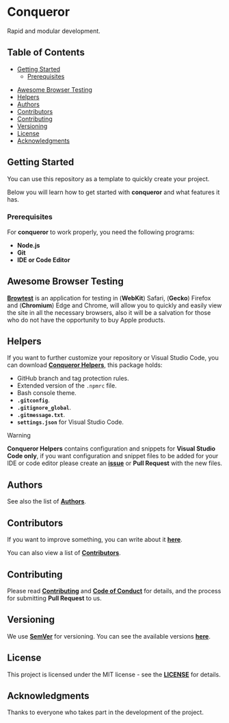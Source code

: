 # Conqueror

Rapid and modular development.

## Table of Contents

-   [Getting Started](#getting-started)
    -   [Prerequisites](#prerequisites)
<!-- -   [Features](#features) -->
<!-- -   [Package.json scripts](#packagejson-scripts) -->

<!-- -   [ArchUI](#archui) -->
-   [Awesome Browser Testing](#awesome-browser-testing)
-   [Helpers](#helpers)
-   [Authors](#authors)
-   [Contributors](#contributors)
-   [Contributing](#contributing)
-   [Versioning](#versioning)
-   [License](#license)
-   [Acknowledgments](#acknowledgments)

## Getting Started

You can use this repository as a template to quickly create your project.

Below you will learn how to get started with **conqueror**
and what features it has.

### Prerequisites

For **conqueror** to work properly, you need the following programs:

-   **Node.js**
-   **Git**
-   **IDE or Code Editor**

<!-- ## ArchUI

This project uses the [**ArchUI**](https://github.com/Conqueror-Site-Builder/arch-ui)
library, so there is no need to create files like reset.scss, typography.scss,
mixins.scss, etc. only if you don't have your own developments. -->

<!-- > [!TIP]
> For more comfortable work with the library you can download
> [**Conqueror Helpers**](https://github.com/Conqueror-Site-Builder/conqueror-helpers). -->

## Awesome Browser Testing

[**Browtest**](https://github.com/Conqueror-Site-Builder/browtest)
is an application for testing in (**WebKit**) Safari, (**Gecko**) Firefox and
(**Chromium**) Edge and Chrome, will allow you to quickly and easily view
the site in all the necessary browsers, also it will be a salvation for
those who do not have the opportunity to buy Apple products.

## Helpers

If you want to further customize your repository or Visual Studio Code,
you can download [**Conqueror Helpers**](https://github.com/Conqueror-Site-Builder/conqueror-helpers),
this package holds:

-   GitHub branch and tag protection rules.
-   Extended version of the `.npmrc` file.
-   Bash console theme.
-   **`.gitconfig`**.
-   **`.gitignore_global`**.
-   **`.gitmessage.txt`**.
-   **`settings.json`** for Visual Studio Code.

> [!WARNING]
> **Conqueror Helpers** contains configuration and snippets for
> **Visual Studio Code only**, if you want configuration and snippet
> files to be added for your IDE or code editor please create an
> [**issue**](https://github.com/Conqueror-Site-Builder/conqueror-helpers/issues/new/choose)
> or **Pull Request** with the new files.

## Authors

See also the list of [**Authors**](AUTHORS.md).

## Contributors

If you want to improve something, you can write about it
[**here**](https://github.com/Conqueror-Site-Builder/conqueror/issues/new/choose).

You can also view a list of [**Contributors**](CONTRIBUTORS.md).

## Contributing

Please read [**Contributing**](CONTRIBUTING.md)
and [**Code of Conduct**](CODE_OF_CONDUCT.md) for details,
and the process for submitting **Pull Request** to us.

## Versioning

We use [**SemVer**](https://semver.org) for versioning.
You can see the available versions
[**here**](https://github.com/Conqueror-Site-Builder/conqueror/tags).

## License

This project is licensed under the MIT license - see the
[**LICENSE**](LICENSE) for details.

## Acknowledgments

Thanks to everyone who takes part in the development of the project.
